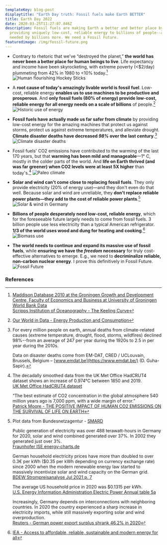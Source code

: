```yaml
---
templateKey: blog-post
displaytitle: "Earth Day truth: Fossil fuels make Earth BETTER"
title: Earth Day 2022
date: 2020-03-25T11:27:07.846Z
description: Fossil fuels are making Earth a better and better place by
  providing uniquely low-cost, reliable energy to billions of people--and are
  needed by billions more. We need a Fossil Future.
featuredimage: /img/fossil-future.png
---
```

- ​​Contrary to rhetoric that we've “destroyed the planet,” **the world has never been a better place for human beings to live**. Life expectancy and income have been skyrocketing, with extreme poverty (<$2/day) plummeting from 42% in 1980 to <10% today.[^1]
![Human flourishing Hockey Sticks](/img/art-07-the-hydrocarbons-and-human-flourishing-hockey-sticks.png)

- A **root cause of today's amazingly livable world is fossil fuel**. Low-cost, reliable energy **enables us to use machines to be productive and prosperous**. And **only fossil fuels (80% of energy) provide low-cost, reliable energy for all energy needs on a scale of billions** of people.[^2]
![Historic use of energy](/img/art-c-only-fossil-fuels-provide-low-cost-on-demand-versatile-global-scale-energy.png)

- **Fossil fuels have actually made us far safer from climate** by providing low-cost energy for the amazing machines that protect us against storms, protect us against extreme temperatures, and alleviate drought. **Climate disaster deaths have decreased *98%* over the last century**.[^3]
![Climate disaster deaths](/img/art-03-more-fossil-fuel-use-plummeting-climate-related-disaster-deaths.png)

- Fossil fuels' CO2 emissions have contributed to the warming of the last 170 years, but that **warming has been mild and manageable**—1° C, mostly in the colder parts of the world. And **life on Earth thrived (and was far greener) when CO2 levels were at least 5X higher** than today's.[^4]
![Paleo climate](/img/art-27-co2-and-temperature-used-to-be-much-much-higher-and-they-re-not-consistently-correlated.png)

- **Solar and wind can't come close to replacing fossil fuels**. They only provide electricity (20% of energy use)—and they don't even do that well. Because solar and wind are unreliable, they **don't replace reliable power plants—they add to the cost of reliable power plants**.[^5]
![Solar & wind in Germany](/img/art-15-no-matter-how-much-solar-and-wind-you-build-you-can-never-rely-on-them.png)

- **Billions of people desperately need low-cost, reliable energy**, which for the foreseeable future largely needs to come from fossil fuels. 3 billion people use less electricity than a typical American refrigerator. **1/3 of the world uses wood and dung for heating and cooking**.[^6]
![Biomass use](/img/art-b-33-of-the-world-uses-wood-and-dung.png)

- **The world needs to continue and expand its massive use of fossil fuels**, while **ensuring we have the *freedom* necessary** for truly cost-effective alternatives to emerge. E.g., we need to **decriminalize reliable, non-carbon nuclear energy**.
    I prove this definitively in Fossil Future.
    ![Fossil Future](/img/fossil-future.png)



### References

[^1]:
    [Maddison Database 2010 at the Groningen Growth and Development Centre, Faculty of Economics and Business at University of Groningen](https://www.rug.nl/ggdc/historicaldevelopment/maddison/)\
    [World Bank Data](https://data.worldbank.org/)\
    [Scripps Institution of Oceanography - The Keeling Curve](https://keelingcurve.ucsd.edu/)

[^2]: [Our World in Data - Energy Production and Consumption](https://ourworldindata.org/energy-production-consumption#how-much-energy-does-the-world-consume)

[^3]:
    For every million people on earth, annual deaths from climate-related causes (extreme temperature, drought, flood, storms, wildfires) declined 98%--from an average of 247 per year during the 1920s to 2.5 in per year during the 2010s.

    Data on disaster deaths come from EM-DAT, CRED / UCLouvain, Brussels, Belgium – [www.emdat.be](https://www.emdat.be/) (D. Guha-Sapir).

[^4]:
    The decadally smoothed data from the UK Met Office HadCRUT4 dataset shows an increase of 0.974°C between 1850 and 2019.\
    [UK Met Office HadCRUT4 dataset](https://www.metoffice.gov.uk/hadobs/hadcrut4/)

    “The best estimate of CO2 concentration in the global atmosphere 540 million years ago is 7,000 ppm, with a wide margin of error.”\
    [Patrick Moore - THE POSITIVE IMPACT OF HUMAN CO2 EMISSIONS ON THE SURVIVAL OF LIFE ON EARTH](https://fcpp.org/wp-content/uploads/2016/06/Moore-Positive-Impact-of-Human-CO2-Emissions.pdf)

[^5]:
    Plot data from Bundesnetzagentur - [SMARD](https://www.smard.de/)

    Public generation of electricity was over 488 terawatt-hours in Germany for 2020, solar and wind combined generated over 37%. In 2002 they generated just over 3%.\
    [Fraunhofer ISE energy-charts.de](https://energy-charts.info/charts/energy_pie/chart.htm?l=en&c=DE&year=2020)

    German household electricity prices have more than doubled to over 0.3€ per kWh ($0.35 per kWh depending on currency exchange rate) since 2000 when the modern renewable energy law started to massively incentivize solar and wind capacity on the German grid.\
    [BDEW Strompreisanalyse Jul 2021 p. 7](https://www.bdew.de/service/daten-und-grafiken/bdew-strompreisanalyse/)

    The average US household price in 2020 was $0.1315 per kWh.\
    [U.S. Energy Information Administration Electric Power Annual table 5a](https://www.eia.gov/electricity/sales_revenue_price/pdf/table5_a.pdf)

    Increasingly, Germany depends on interconnections with neighboring countries. In 2020 the country experienced a sharp increase in electricity imports, while still massively exporting solar and wind overproduction.\
    [Reuters - German power export surplus shrank 46.2% in 2020](https://www.reuters.com/article/germany-electricity-statistics-idUSL8N2JF16X)

[^6]: [IEA - Access to affordable, reliable, sustainable and modern energy for all](https://www.iea.org/reports/sdg7-data-and-projections)